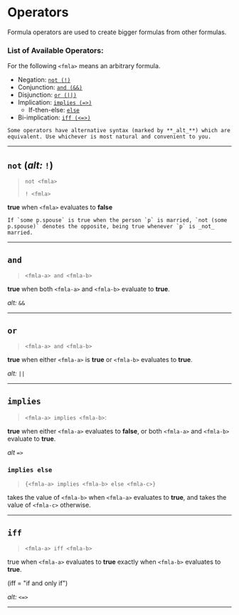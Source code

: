 # Operators

Formula operators are used to create bigger formulas from other formulas.

### List of Available Operators:

For the following `<fmla>` means an arbitrary formula.

- Negation: [`not (!)`](./operators.md#not)
- Conjunction: [`and (&&)`](./operators.md#and)
- Disjunction: [`or (||)`](./operators.md#or)
- Implication: [`implies (=>)`](./operators.md#implies)
  - If-then-else: [`else`](./operators.md#implies-else)
- Bi-implication: [`iff (<=>)`](./operators.md#iff)

```admonish note title="Alternative syntax"
Some operators have alternative syntax (marked by **_alt_**) which are equivalent. Use whichever is most natural and convenient to you.
```

---
## `not` (_alt:_ `!`)

> `not <fmla>`
> 
> `! <fmla>`

**true** when `<fmla>` evaluates to **false**

```admonish example
If `some p.spouse` is true when the person `p` is married, `not (some p.spouse)` denotes the opposite, being true whenever `p` is _not_ married.
```

---

## `and`

> `<fmla-a> and <fmla-b>`

**true** when both `<fmla-a>` and `<fmla-b>` evaluate to **true**.

_alt:_ `&&`

---

## `or`

> `<fmla-a> and <fmla-b>`

**true** when either `<fmla-a>` is **true** or `<fmla-b>` evaluates to **true**.

_alt:_ `||`

---

## `implies`

> `<fmla-a> implies <fmla-b>`:

**true** when either `<fmla-a>` evaluates to **false**, or both `<fmla-a>` and `<fmla-b>` evaluate to **true**.

_alt_ `=>`

### `implies else`

> `{<fmla-a> implies <fmla-b> else <fmla-c>}`

takes the value of `<fmla-b>` when `<fmla-a>` evaluates to **true**, and takes the value of `<fmla-c>` otherwise.

---

## `iff`

> `<fmla-a> iff <fmla-b>`

true when `<fmla-a>` evaluates to **true** exactly when `<fmla-b>` evaluates to **true**.

(iff = "if and only if")

_alt:_ `<=>`

---

